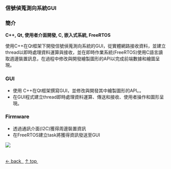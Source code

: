### 信號偵蒐測向系統GUI
### 簡介

**C++, Qt, 使用者介面開發, C, 嵌入式系統, FreeRTOS**

使用C++在Qt框架下開發信號偵蒐測向系統的GUI，從實體網路接收資料，並建立thread以即時處理資料運算與接收，並在即時作業系統(FreeRTOS)使用C語言讀取週邊裝置訊息，在過程中修改與開發繪製圖形的API以完成前端數據和繪圖呈現。


### GUI
* 使用 C++在Qt框架撰寫GUI，並修改與開發其中繪製圖形的API。。
* 在GUI程式建立thread即時處理資料運算、傳送和接收、使用者操作和圖形呈現。
  
### Firmware
* 透過通訊介面(I2C)獲得周邊裝置資訊
* 在FreeRTOS建立task將獲得資訊發送至GUI

<img src="/images/GUI.png"/>


<br>
<br>
<br>
<nav class="pagination" role="navigation">
    <a class="previous pagination__newer btn btn-small btn-tertiary" href="../"> &larr;&nbsp;back&nbsp;&nbsp;</a>
    <a class="previous pagination__newer btn btn-small btn-tertiary" href="#top"> &uarr;&nbsp;top&nbsp;</a>
</nav>

<br>
